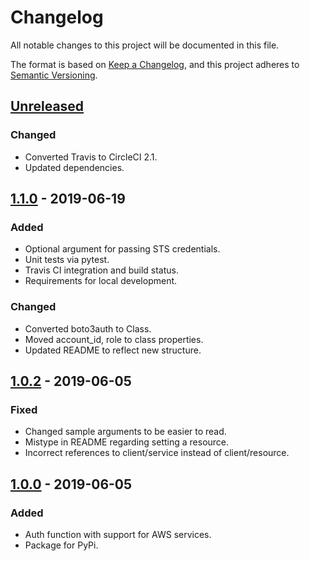 # Changelog
All notable changes to this project will be documented in this file.

The format is based on [Keep a Changelog](https://keepachangelog.com/en/1.0.0/),
and this project adheres to [Semantic Versioning](https://semver.org/spec/v2.0.0.html).

## [Unreleased]
### Changed
- Converted Travis to CircleCI 2.1.
- Updated dependencies.

## [1.1.0] - 2019-06-19
### Added
- Optional argument for passing STS credentials.
- Unit tests via pytest.
- Travis CI integration and build status.
- Requirements for local development.
### Changed
- Converted boto3auth to Class.
- Moved account_id, role to class properties.
- Updated README to reflect new structure.

## [1.0.2] - 2019-06-05
### Fixed
- Changed sample arguments to be easier to read.
- Mistype in README regarding setting a resource.
- Incorrect references to client/service instead of client/resource.

## [1.0.0] - 2019-06-05
### Added
- Auth function with support for AWS services.
- Package for PyPi.

[Unreleased]: https://github.com/mtslzr/boto3auth/compare/v1.1.0...HEAD
[1.1.0]: https://github.com/mtslzr/boto3auth/compare/v1.0.2...v1.1.0
[1.0.2]: https://github.com/mtslzr/boto3auth/compare/v1.0.0...v1.0.2
[1.0.0]: https://github.com/mtslzr/boto3auth/releases/tag/v1.0.0